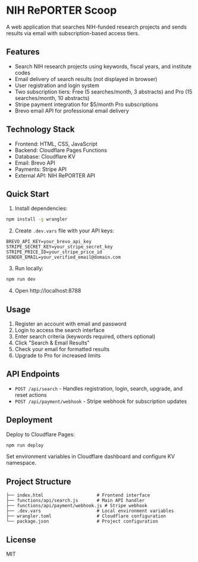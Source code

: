 # NIH RePORTER Scoop

A web application that searches NIH-funded research projects and sends results via email with subscription-based access tiers.

## Features

- Search NIH research projects using keywords, fiscal years, and institute codes
- Email delivery of search results (not displayed in browser)
- User registration and login system
- Two subscription tiers: Free (5 searches/month, 3 abstracts) and Pro (15 searches/month, 10 abstracts)
- Stripe payment integration for $5/month Pro subscriptions
- Brevo email API for professional email delivery

## Technology Stack

- Frontend: HTML, CSS, JavaScript
- Backend: Cloudflare Pages Functions
- Database: Cloudflare KV
- Email: Brevo API
- Payments: Stripe API
- External API: NIH RePORTER API

## Quick Start

1. Install dependencies:
```bash
npm install -g wrangler
```

2. Create `.dev.vars` file with your API keys:
```
BREVO_API_KEY=your_brevo_api_key
STRIPE_SECRET_KEY=your_stripe_secret_key
STRIPE_PRICE_ID=your_stripe_price_id
SENDER_EMAIL=your_verified_email@domain.com
```

3. Run locally:
```bash
npm run dev
```

4. Open http://localhost:8788

## Usage

1. Register an account with email and password
2. Login to access the search interface
3. Enter search criteria (keywords required, others optional)
4. Click "Search & Email Results"
5. Check your email for formatted results
6. Upgrade to Pro for increased limits

## API Endpoints

- `POST /api/search` - Handles registration, login, search, upgrade, and reset actions
- `POST /api/payment/webhook` - Stripe webhook for subscription updates

## Deployment

Deploy to Cloudflare Pages:
```bash
npm run deploy
```

Set environment variables in Cloudflare dashboard and configure KV namespace.

## Project Structure

```
├── index.html                    # Frontend interface
├── functions/api/search.js       # Main API handler
├── functions/api/payment/webhook.js # Stripe webhook
├── .dev.vars                     # Local environment variables
├── wrangler.toml                 # Cloudflare configuration
└── package.json                  # Project configuration
```

## License

MIT